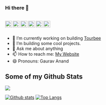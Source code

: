 ### Hi there 👋


<br/>

<a href="https://www.facebook.com/gauravanand867/">
  <img align="left" alt="Gaurav Anand| Facebook" width="22px" src="https://cdn.jsdelivr.net/npm/simple-icons@v3/icons/facebook.svg" />
</a>
<a href="https://twitter.com/gauravanand867">
  <img align="left" alt="Gaurav Anand| Twitter" width="22px" src="https://cdn.jsdelivr.net/npm/simple-icons@v3/icons/twitter.svg" />
</a>
<a href="https://www.linkedin.com/in/gauravanand867/">
  <img align="left" alt="Linkedin" width="22px" src="https://cdn.jsdelivr.net/npm/simple-icons@v3/icons/linkedin.svg" />
</a>
<a href="https://t.me/gauravanand867">
  <img align="left" alt="Telegram" width="22px" src="https://cdn.jsdelivr.net/npm/simple-icons@v3/icons/telegram.svg" />
</a>
<a href="https://www.instagram.com/gauravanand867">
  <img align="left" alt="Instagram" width="22px" src="https://cdn.jsdelivr.net/npm/simple-icons@v3/icons/instagram.svg" />
</a>
<a href="https://stackoverflow.com/users/12127696/gaurav-anand">
  <img align="left" alt="Stackoverflow" width="22px" src="https://cdn.jsdelivr.net/npm/simple-icons@3.1.0/icons/stackoverflow.svg" />
</a>
<br />
<br />



- 🔭 I’m currently working on building <a href="https://tourbee.in/">Tourbee</a>
- 🌱 I’m building some cool projects.
- 💬 Ask me about anything
- 📫 How to reach me: <a href="https://gauravanand.in/">My Website</a>
- 😄 Pronouns: Gaurav Anand

## Some of my Github Stats
![](https://visitor-badge.glitch.me/badge?page_id=gauravanand867.gauravanand867)

[![Github stats](https://github-readme-stats.vercel.app/api?username=gauravanand867&show_icons=true&include_all_commits=true)](https://github.com/gauravanand867/)
[![Top Langs](https://github-readme-stats.vercel.app/api/top-langs/?username=gauravanand867&layout=compact)](https://github.com/gauravanand867/)
